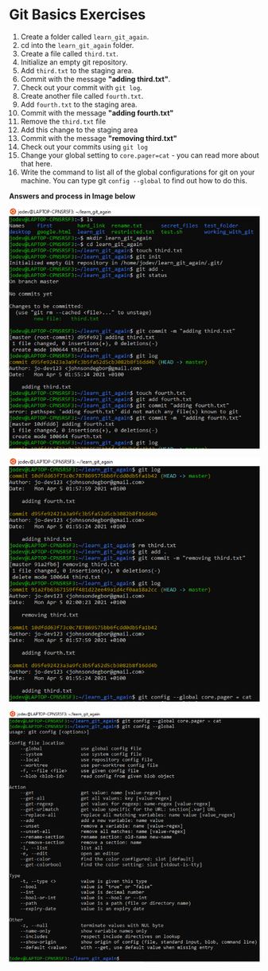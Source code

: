 # Git Basics Exercises

1. Create a folder called `learn_git_again`.
2. cd into the `learn_git_again` folder.
3. Create a file called `third.txt`.
4. Initialize an empty git repository.
5. Add `third.txt` to the staging area.
6. Commit with the message **"adding third.txt"**.
7. Check out your commit with `git log`.
8. Create another file called `fourth.txt`.
9. Add `fourth.txt` to the staging area.
10. Commit with the message **"adding fourth.txt"**
11. Remove the `third.txt` file
12. Add this change to the staging area
13. Commit with the message **"removing third.txt"**
14. Check out your commits using `git log`
15. Change your global setting to `core.pager=cat` - you can read more about that here.
16. Write the command to list all of the global configurations for git on your machine. You can type git `config --global` to find out how to do this.

**Answers and process in Image below**

![after creating folder learn_git_again then  commiting "adding fourth.txt](git_exercise_basics1.PNG)


![removed third.txt the checked history with git log](git_exercise_basics2.PNG)

![change global setting view list all of the global configurations for git on your machine](git_exercise_basics3.PNG)